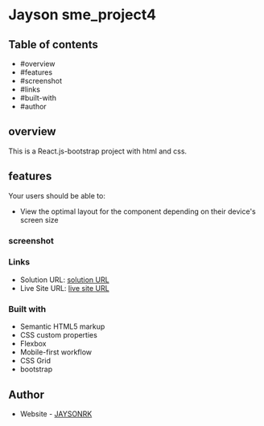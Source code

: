 # Jayson sme_project4

## Table of contents

  - #overview
  - #features
  - #screenshot
  - #links
  - #built-with
  - #author

## overview

This is a React.js-bootstrap project with html and css.

## features

Your users should be able to:

- View the optimal layout for the component depending on their device's screen size


### screenshot



### Links

- Solution URL: [solution URL](https://github.com/JAYSONRK/sme_project4)
- Live Site URL: [live site URL](https://jaysonrk.github.io/sme_project4/)


### Built with

- Semantic HTML5 markup
- CSS custom properties
- Flexbox
- Mobile-first workflow
- CSS Grid
- bootstrap

## Author

- Website - [JAYSONRK](https://jaysonrk.com/)
